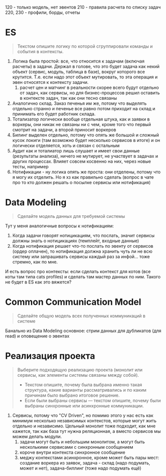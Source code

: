 120 - только модель, нет эвентов
210 - правила расчета по списку задач
220, 230 - профили, борды, отчеты

# ES
> Текстом опишите логику по которой сгруппировали команды и события в контексты.

1. Логика была простой: все, что относится к задачам (включая расчеты) в задачи. Держал в голове, что это будет задача как некий объект (сервис, модуль, таблица в базе), вокруг которого все крутится. Т.е. если надо этот объект мутировать, то эта операция и эвен относятся к контексту задачи.
	1. расчет цен и матчинг в реальности скорее всего будут отдельно от задач, как сервисы, но для бизнес-процессов решил оставить в контексте задач, так как они тесно связаны
2. Аналогично склад. Заказ печенья им же, потому что выделять отдельно странно и печенье все равно потом приходит на склад и принимать его будет работник склада.
3. Тотализатор логически вообще отдельная штука, как и заявки в воркеры, они никак не связаны ни с чем, кроме того что первый смотрит на задачи, а второй приносит воркеров
4. Билинг выделен отдельно, потому что опять же большой и сложный кусок локиги (там возможно будет несколько сервисов в итоге) и он логически отделяется, хоть и связан с остальным
5. Аудит как и тоталиатор лишь слушает и имеет свои данные (результаты анализа), ничего не мутирует, не участвует в задачах и других процессах. Влияет совсем косвенно на них, через новые тесты, например
6. Нотификации - ну логика опять же проста: они отделены, потому что я могу их отделить. Но я хз как правильно сделать (вопрос в чате про то кто должен решать о посылке сервисы или нотификация)
# Data Modeling
> Сделайте модель данных для требуемой системы

Тут у меня аналогичные вопросы к нотификациям:
1. Когда задачи говорят нотицикациям, что послать, значит сервисы должны знать о нотицикациях (темплейт, входные данные)
2. Когда нотификация решает что-то послать по эвенту от сервисов (ордер оплачен), то нотификация должна хранить чуть ли не всю систему или запрашивать сервисы каждый раз за инфой... тоже стремно, как по мне.

И есть вопрос про контексты: если сделать контекст для котов (все коты там типа cats profiles) и сделать там мастер данных по ним. Такого не будет в ES как это вяжется?
# Common Communication Model
> Сделайте общую модель всех полученных коммуникаций в системе

Банально из Data Modeling основное: стрим данных для дубликатов (для read) и оповещение о эвентах
# Реализация проекта
> Выберите подходящую реализацию проекта (монолит или сервисы, как элементы системы связаны между собой).
> - Текстом опишите, почему была выбрана именно такая структура, какие варианты рассматривались и по каким причинам было выбрано итоговое решение.
> - Если были выбраны сервисы — текстом опишите, почему были выбраны синхронные или асинхронные коммуникации.

1. Сервисы, потому что "CV Driven", но помимо этого у нас есть как минимум несколько независимых контекстов, которые могут жить отдельно и независимо. Цельный монолит тоже подходит, как мне кажется, так как база тут нужна реляционная, а вместо сервисов мы можем делать модули.
	1. задачи могут быть и небольшим монолитом, а могут быть несколькими сервисами с синхронным сообщением
	2. короче внутри контекста синхронное сообщение
	3. меджу контекстами асинхронное, кроме может быть пары мест: создание воркера из заявок, задача - склад (надо подумать, может и нет), задача-биллинг (тоже надо подумать ещё)
